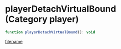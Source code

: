 # playerDetachVirtualBound (Category player)

```js
function playerDetachVirtualBound(): void
```

[filename](playerDetachVirtualBound_m.md ':include')